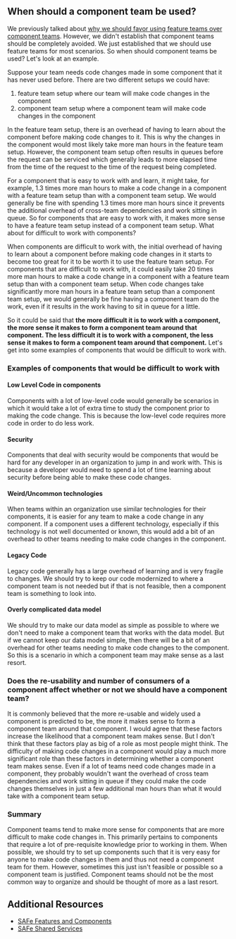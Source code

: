 ## When should a component team be used?
We previously talked about [why we should favor using feature teams over component teams](https://amcneil36.github.io/blogs/feature-teams-vs-component-teams-which-one-is-better). However, we didn't establish that component teams should be completely avoided. We just established that we should use feature teams for most scenarios. So when should component teams be used? Let's look at an example.

Suppose your team needs code changes made in some component that it has never used before. There are two different setups we could have:
1. feature team setup where our team will make code changes in the component
2. component team setup where a component team will make code changes in the component

In the feature team setup, there is an overhead of having to learn about the component before making code changes to it. This is why the changes in the component would most likely take more man hours in the feature team setup. However, the component team setup often results in queues before the request can be serviced which generally leads to more elapsed time from the time of the request to the time of the request being completed. 

For a component that is easy to work with and learn, it might take, for example, 1.3 times more man hours to make a code change in a component with a feature team setup than with a component team setup. We would generally be fine with spending 1.3 times more man hours since it prevents the additional overhead of cross-team dependencies and work sitting in queue. So for components that are easy to work with, it makes more sense to have a feature team setup instead of a component team setup. What about for difficult to work with components?

When components are difficult to work with, the initial overhead of having to learn about a component before making code changes in it starts to become too great for it to be worth it to use the feature team setup. For components that are difficult to work with, it could easily take 20 times more man hours to make a code change in a component with a feature team setup than with a component team setup. When code changes take significantly more man hours in a feature team setup than a component team setup, we would generally be fine having a component team do the work, even if it results in the work having to sit in queue for a little.

So it could be said that **the more difficult it is to work with a component, the more sense it makes to form a component team around that component. The less difficult it is to work with a component, the less sense it makes to form a component team around that component.** Let's get into some examples of components that would be difficult to work with.

### Examples of components that would be difficult to work with
#### Low Level Code in components
Components with a lot of low-level code would generally be scenarios in which it would take a lot of extra time to study the component prior to making the code change. This is because the low-level code requires more code in order to do less work.

#### Security
Components that deal with security would be components that would be hard for any developer in an organization to jump in and work with. This is because a developer would need to spend a lot of time learning about security before being able to make these code changes.

#### Weird/Uncommon technologies
When teams within an organization use similar technologies for their components, it is easier for any team to make a code change in any component. If a component uses a different technology, especially if this technology is not well documented or known, this would add a bit of an overhead to other teams needing to make code changes in the component.

#### Legacy Code
Legacy code generally has a large overhead of learning and is very fragile to changes. We should try to keep our code modernized to where a component team is not needed but if that is not feasible, then a component team is something to look into.

#### Overly complicated data model
We should try to make our data model as simple as possible to where we don't need to make a component team that works with the data model. But if we cannot keep our data model simple, then there will be a bit of an overhead for other teams needing to make code changes to the component. So this is a scenario in which a component team may make sense as a last resort.

### Does the re-usability and number of consumers of a component affect whether or not we should have a component team?
It is commonly believed that the more re-usable and widely used a component is predicted to be, the more it makes sense to form a component team around that component. I would agree that these factors increase the likelihood that a component team makes sense. But I don't think that these factors play as big of a role as most people might think. The difficulty of making code changes in a component would play a much more significant role than these factors in determining whether a component team makes sense. Even if a lot of teams need code changes made in a component, they probably wouldn't want the overhead of cross team dependencies and work sitting in queue if they could make the code changes themselves in just a few additional man hours than what it would take with a component team setup.

### Summary
Component teams tend to make more sense for components that are more difficult to make code changes in. This primarily pertains to components that require a lot of pre-requisite knowledge prior to working in them. When possible, we should try to set up components such that it is very easy for anyone to make code changes in them and thus not need a component team for them. However, sometimes this just isn't feasible or possible so a component team is justified. Component teams should not be the most common way to organize and should be thought of more as a last resort.

## Additional Resources
* [SAFe Features and Components](https://www.scaledagileframework.com/features-and-components/)
* [SAFe Shared Services](https://www.scaledagileframework.com/shared-services/)
